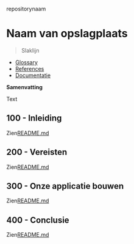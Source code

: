 repositorynaam

# Naam van opslagplaats

> Slaklijn

-   [Glossary](./GLOSSARY.md)
-   [References](./REFERENCES.md)
-   [Documentatie](./DOCUMENTATION.md)

**Samenvatting**

Text

## 100 - Inleiding

Zien[README.md](./100/README.md)

## 200 - Vereisten

Zien[README.md](./200/README.md)

## 300 - Onze applicatie bouwen

Zien[README.md](./300/README.md)

## 400 - Conclusie

Zien[README.md](./400/README.md)
